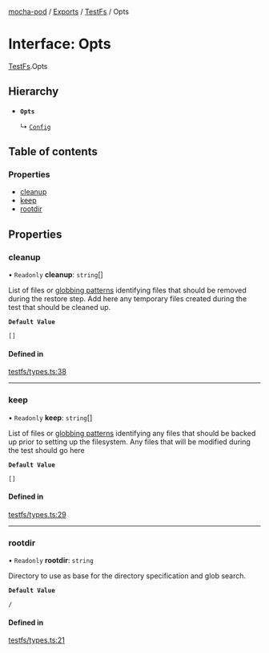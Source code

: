 [mocha-pod](../README.md) / [Exports](../modules.md) / [TestFs](../modules/TestFs.md) / Opts

# Interface: Opts

[TestFs](../modules/TestFs.md).Opts

## Hierarchy

- **`Opts`**

  ↳ [`Config`](TestFs.Config.md)

## Table of contents

### Properties

- [cleanup](TestFs.Opts.md#cleanup)
- [keep](TestFs.Opts.md#keep)
- [rootdir](TestFs.Opts.md#rootdir)

## Properties

### <a id="cleanup" name="cleanup"></a> cleanup

• `Readonly` **cleanup**: `string`[]

List of files or [globbing patterns](https://github.com/mrmlnc/fast-glob#pattern-syntax)
identifying  files that should be removed during the restore step.
Add here any temporary files created during the test that should be cleaned up.

**`Default Value`**

`[]`

#### Defined in

[testfs/types.ts:38](https://github.com/balena-io-modules/mocha-pod/blob/66ae657/lib/testfs/types.ts#L38)

___

### <a id="keep" name="keep"></a> keep

• `Readonly` **keep**: `string`[]

List of files or [globbing patterns](https://github.com/mrmlnc/fast-glob#pattern-syntax)
identifying any files that should be backed up prior to setting up the
filesystem. Any files that will be modified during the test should go here

**`Default Value`**

`[]`

#### Defined in

[testfs/types.ts:29](https://github.com/balena-io-modules/mocha-pod/blob/66ae657/lib/testfs/types.ts#L29)

___

### <a id="rootdir" name="rootdir"></a> rootdir

• `Readonly` **rootdir**: `string`

Directory to use as base for the directory specification and glob search.

**`Default Value`**

`/`

#### Defined in

[testfs/types.ts:21](https://github.com/balena-io-modules/mocha-pod/blob/66ae657/lib/testfs/types.ts#L21)
